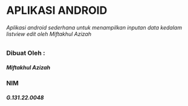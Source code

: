 # APLIKASI ANDROID
###### Aplikasi android sederhana untuk menampilkan inputan data kedalam listview edit oleh Miftakhul Azizah

### Dibuat Oleh :
##### Miftakhul Azizah
### NIM
##### G.131.22.0048